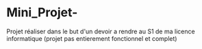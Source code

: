 # Mini_Projet-
Projet réaliser dans le but d'un devoir a rendre au S1 de ma licence informatique
(projet pas entierement fonctionnel et complet)
